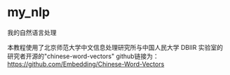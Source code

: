# my_nlp
我的自然语言处理

本教程使用了北京师范大学中文信息处理研究所与中国人民大学 DBIIR 实验室的研究者开源的"chinese-word-vectors" github链接为：
https://github.com/Embedding/Chinese-Word-Vectors

